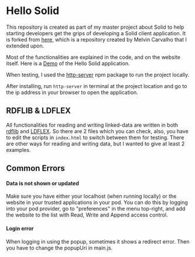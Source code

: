 # Hello Solid
This repository is created as part of my master project about Solid to help starting developers get the grips of developing a Solid client application. It is forked from [here](https://melvincarvalho.github.io/helloworld/), which is a repository created by Melvin Carvalho that I extended upon.

Most of the functionalities are explained in the code, and on the website itself. Here is a [Demo](https://wkokgit.github.io/hellosolid/) of the Hello Solid application.

When testing, I used the [http-server](https://www.npmjs.com/package/http-server) npm package to run the project locally. 

After installing, run ```http-server``` in terminal at the project location and go to the ip address in your browser to open the application. 

## RDFLIB & LDFLEX
All functionalities for reading and writing linked-data are written in both [rdflib](http://linkeddata.github.io/rdflib.js/doc/) and [LDFLEX](https://ldflex.github.io/LDflex/). So there are 2 files which you can check, also, you have to edit the scripts in ```index.html``` to switch between them for testing. There are other ways for reading and writing data, but I wanted to give at least 2 examples.

## Common Errors
#### Data is not shown or updated
Make sure you have either your localhost (when running locally) or the website in your trusted applications in your pod. You can do this by logging into your pod provider, go to "preferences" in the menu top-right, and add the website to the list with Read, Write and Append access control. 

#### Login error
When logging in using the popup, sometimes it shows a redirect error. Then you have to change the popupUri in main.js.
